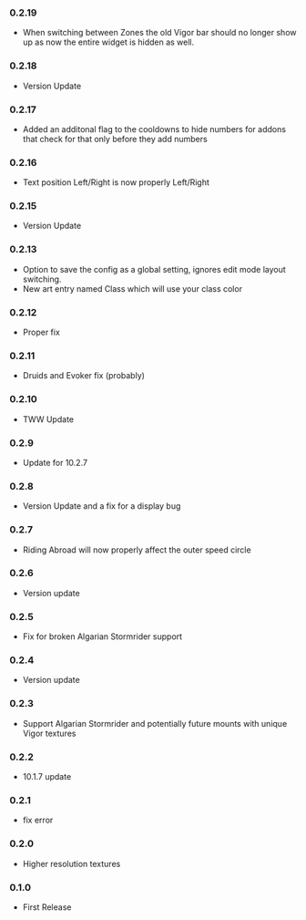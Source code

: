 ### 0.2.19
- When switching between Zones the old Vigor bar should no longer show up as now the entire widget is hidden as well.

### 0.2.18
- Version Update

### 0.2.17
- Added an additonal flag to the cooldowns to hide numbers for addons that check for that only before they add numbers

### 0.2.16
- Text position Left/Right is now properly Left/Right

### 0.2.15
- Version Update

### 0.2.13
- Option to save the config as a global setting, ignores edit mode layout switching.
- New art entry named Class which will use your class color

### 0.2.12
- Proper fix

### 0.2.11
- Druids and Evoker fix (probably)

### 0.2.10
- TWW Update

### 0.2.9
- Update for 10.2.7

### 0.2.8
- Version Update and a fix for a display bug

### 0.2.7
- Riding Abroad will now properly affect the outer speed circle

### 0.2.6
- Version update

### 0.2.5
- Fix for broken Algarian Stormrider support

### 0.2.4
- Version update

### 0.2.3
- Support Algarian Stormrider and potentially future mounts with unique Vigor textures

### 0.2.2
- 10.1.7 update

### 0.2.1
- fix error

### 0.2.0
- Higher resolution textures

### 0.1.0
- First Release